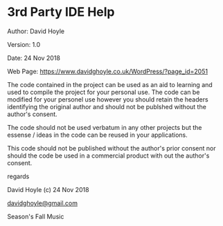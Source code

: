  3rd Party IDE Help
====================

Author: David Hoyle

Version: 1.0

Date: 24 Nov 2018

Web Page: https://www.davidghoyle.co.uk/WordPress/?page_id=2051



The code contained in the project can be used as an aid to learning and used
to compile the project for your personal use. The code can be modified for
your personel use however you should retain the headers identifying the
original author and should not be publshed without the author's consent.

The code should not be used verbatum in any other projects but the essense /
ideas in the code can be reused in your applications.

This code should not be published without the author's prior consent nor should
the code be used in a commercial product with out the author's consent.



regards

David Hoyle (c) 24 Nov 2018

davidghoyle@gmail.com

Season's Fall Music
